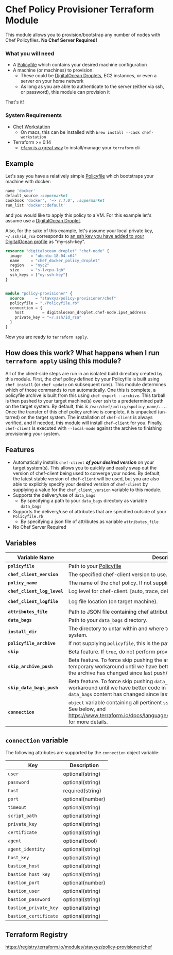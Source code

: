 # Chef Policy Provisioner Terraform Module

This module allows you to provision/bootstrap any number of nodes with Chef Policyfiles. **No Chef Server Required!**

### What you will need

* A [Policyfile](https://docs.chef.io/policyfile/) which contains your desired machine configuration
* A machine (or machines) to provision.
  * These could be [DigitalOcean Droplets](https://registry.terraform.io/providers/digitalocean/digitalocean/latest/docs/resources/droplet), EC2 instances, or even a server on your home network
  * As long as you are able to authenticate to the server (either via ssh, or password), this module can provision it

That's it!

### System Requirements

* [Chef Workstation](https://docs.chef.io/workstation/)
  * On macs, this can be installed with `brew install --cask chef-workstation`
* Terraform >= 0.14
  * [`tfenv` is a great way](https://github.com/tfutils/tfenv)  to install/manage your `terraform` cli

## Example

Let's say you have a relatively simple [Policyfile](https://docs.chef.io/policyfile) which bootstraps your machine with docker:


```ruby
name 'docker'
default_source :supermarket
cookbook 'docker', '~> 7.7.0', :supermarket
run_list 'docker::default'
```

and you would like to apply this policy to a VM. For this example let's assume use a [DigitalOcean Droplet](https://registry.terraform.io/providers/digitalocean/digitalocean/latest/docs/resources/droplet).

Also, for the sake of this example, let's assume your local private key, `~/.ssh/id_rsa` corresponds to [an ssh key you have added to your DigitalOcean profile](https://www.digitalocean.com/docs/droplets/how-to/add-ssh-keys/to-account/) as "my-ssh-key".

```terraform
resource "digitalocean_droplet" "chef-node" {
  image    = "ubuntu-18-04-x64"
  name     = "chef_docker_policy_droplet"
  region   = "nyc2"
  size     = "s-1vcpu-1gb"
  ssh_keys = ["my-ssh-key"]
}


module "policy-provisioner" {
  source     = "stavxyz/policy-provisioner/chef"
  policyfile = "./Policyfile.rb"
  connection = {
    host        = digitalocean_droplet.chef-node.ipv4_address
    private_key = "~/.ssh/id_rsa"
  }
}
```

Now you are ready to `terraform apply`. 

## How does this work? What happens when I run `terraform apply` using this module?

All of the client-side steps are run in an isolated build directory created by this module. First, the chef policy defined by your Policyfile is built using `chef install` (or `chef update` on subsequent runs). This module determines which of those commands to run automatically. One this is complete, a policyfile archive is built from this using `chef export --archive`. This tarball is then pushed to your target machine(s) over ssh to a predetermined path on the target system. By default, this is `/var/chef/policy/<policy_name/...`. Once the transfer of this chef policy archive is complete, it is unpacked (un-tarred) on the target system. The installation of `chef-client` is always verified, and if needed, this module will install `chef-client` for you. Finally, `chef-client` is executed with `--local-mode` against the archive to finishing provisioning your system.



## Features

- Automatically installs `chef-client` _**of your desired version**_ on your target system(s). This allows you to quickly and easily swap out the version of chef-client being used to converge your nodes. By default, the latest stable version of `chef-client` will be used, but you are also able to explicitly specify your desired version of `chef-client` by supplying a value for the `chef_client_version` variable to this module.
- Supports the delivery/use of `data_bags`
  - By specifying a path to your `data_bags` directory as variable `data_bags`
- Supports the delivery/use of attributes that are specified outside of your `Policyfile.rb`
  - By specifying a json file of attributes as variable `attributes_file`
- No Chef Server Required

## Variables

| **Variable Name** | **Description** | **Default** |
| ------ | ----- | ----- |
| **`policyfile`** | Path to your [Policyfile](https://docs.chef.io/policyfile/) | `./Policyfile.rb` |
| **`chef_client_version`** | The specified chef-client version to use. | `16.2` |
| **`policy_name`** | The name of the chef policy. If not supplied here, it is read from your Policyfile. | null |
| **`chef_client_log_level`** | Log level for chef-client. [auto, trace, debug, info, warn, error, fatal] | `info` |
| **`chef_client_logfile`** | Log file location (on target machine). | `./chef-client.log` |
| **`attributes_file`** | Path to JSON file containing chef attributes. | null |
| **`data_bags`** | Path to your `data_bags` directory. | null |
| **`install_dir`** | The directory to untar within and where to install the policy archive on the target system. | `/var/chef/policy` |
| **`policyfile_archive`** | If not supplying `policyfile`, this is the path to your policyfile archive (.tgz) | null |
| **`skip`** | Beta feature. If `true`, do not perform provisioning. | `false` |
| **`skip_archive_push`** | Beta feature. To force skip pushing the archive set this to `true`. This is a temporary workaround until we have better code in place to determine whether the archive has changed since last push/apply. | false |
| **`skip_data_bags_push`** | Beta feature. To force skip pushing `data_bags` set this to `true`. This is a temporary workaround until we have better code in place to determine whether the `data_bags` content has changed since last push/apply. | false |
| **`connection`** | `object` variable containing all pertinent `ssh` connection info. Requires `host` key. See below, and  https://www.terraform.io/docs/language/resources/provisioners/connection.html for more details. | null |


## `connection` variable

The following attributes are supported by the `connection` object variable:

| Key | Description |
| ----- | ----- |
| `user` | optional(string) |
| `password` | optional(string) |
| `host` | required(string) |
| `port` | optional(number) |
| `timeout` | optional(string) |
| `script_path` | optional(string) |
| `private_key` | optional(string) |
| `certificate` | optional(string) |
| `agent` | optional(bool) |
| `agent_identity` | optional(string) |
| `host_key` | optional(string) |
| `bastion_host` |        optional(string) |
| `bastion_host_key` |    optional(string) |
| `bastion_port` |        optional(number) |
| `bastion_user` |        optional(string) |
| `bastion_password` |    optional(string) |
| `bastion_private_key` | optional(string) |
| `bastion_certificate` | optional(string) |


## Terraform Registry

https://registry.terraform.io/modules/stavxyz/policy-provisioner/chef
